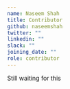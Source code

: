 ```yaml
---
name: Naseem Shah
title: Contributor
github: naseemshah
twitter: ""
linkedin: ""
slack: ""
joining_date: ""
role: contributor
---
```


Still waiting for this
